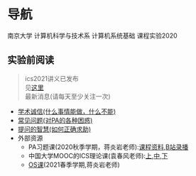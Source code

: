 # 导航
南京大学 计算机科学与技术系 计算机系统基础 课程实验2020
## 实验前阅读
> ics2021讲义已发布   
见[这里](https://nju-projectn.github.io/ics-pa-gitbook/ics2021)   
> 最新消息(请每天至少关注一次)   
- [学术诚信(什么事情能做，什么不能)](http://integrity.mit.edu/)   
- [常见问题(对PA的各种困惑)](https://nju-projectn.github.io/ics-pa-gitbook/ics2020/FAQ.html)
- [提问的智慧(如何正确求助)](https://github.com/ryanhanwu/How-To-Ask-Questions-The-Smart-Way/blob/master/README-zh_CN.md)
- 外部资源
	- PA习题课(2020秋季学期，蒋炎岩老师):[课程资料](http://jyywiki.cn/ICS/2020/),[B站录播](https://www.bilibili.com/video/BV1qa4y1j7xk/)
	- 中国大学MOOC的ICS理论课(袁春风老师):[上](https://www.bilibili.com/video/BV1kE411X7S5?t=110.4),[中](https://www.bilibili.com/video/BV1rE41127Re?t=8.3),[下](https://www.bilibili.com/video/BV1jE411874k?t=2.6)
	- [OS课](http://jyywiki.cn/OS/2021/)(2021春季学期,蒋炎岩老师)